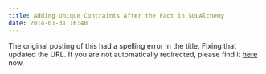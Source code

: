 ```yaml
---
title: Adding Unique Contraints After the Fact in SQLAlchemy
date: 2014-01-31 16:40
---
```


<meta http-equiv="refresh" content="2;url=/blog/2014/01/31/adding-unique-constraints-after-the-fact-in-sqlalchemy/" />

The original posting of this had a spelling error in the title. Fixing that updated the URL. If you are not automatically redirected, please find it [here](/blog/2014/01/31/adding-unique-constraints-after-the-fact-in-sqlalchemy/) now.
